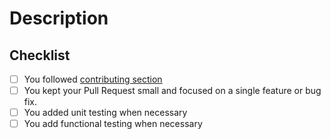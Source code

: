 # Description

<!--- Add a little description on what you plan to tackle with this PR -->
<!--- Add resolve #issue-number in case you resolve an open issue -->

## Checklist

- [ ] You followed [contributing section](https://github.com/dbt-athena/dbt-athena#contributing)
- [ ] You kept your Pull Request small and focused on a single feature or bug fix.
- [ ] You added unit testing when necessary
- [ ] You add functional testing when necessary
